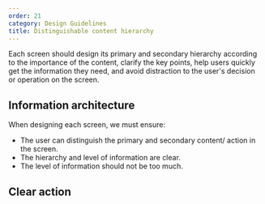 ```yaml
---
order: 21
category: Design Guidelines
title: Distinguishable content hierarchy 
---
```

Each screen should design its primary and secondary hierarchy according to the importance of the content, clarify the key points, help users quickly get the information they need, and avoid distraction to the user's decision or operation on the screen.

## Information architecture
When designing each screen, we must ensure:
- The user can distinguish the primary and secondary content/ action in the screen.
- The hierarchy and level of information are clear.
- The level of information should not be too much.


## Clear action
